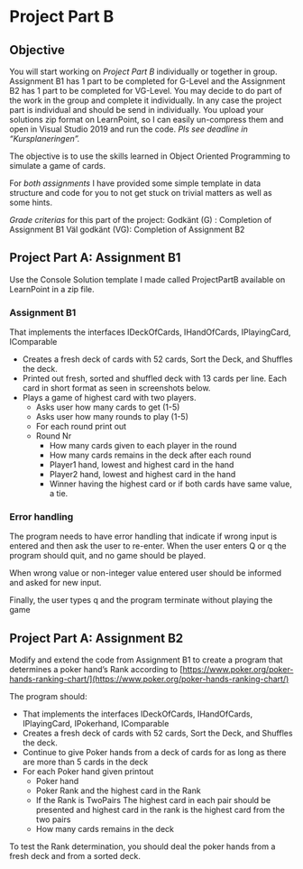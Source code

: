 # Project Part B
## Objective
You will start working on _Project Part B_ individually or together in group. Assignment B1 has
1 part to be completed for G-Level and the Assignment B2 has 1 part to be completed for
VG-Level. You may decide to do part of the work in the group and complete it individually. In
any case the project part is individual and should be send in individually. You upload your
solutions zip format on LearnPoint, so I can easily un-compress them and open in Visual
Studio 2019 and run the code. _Pls see deadline in “Kursplaneringen”._

The objective is to use the skills learned in Object Oriented Programming to simulate a game
of cards.

For _both assignments_ I have provided some simple template in data structure and code for
you to not get stuck on trivial matters as well as some hints.

_Grade criterias_ for this part of the project:
Godkänt (G) : Completion of Assignment B1
Väl godkänt (VG): Completion of Assignment B2

## Project Part A: Assignment B1
Use the Console Solution template I made called ProjectPartB available on LearnPoint in a
zip file.

### Assignment B1
That implements the interfaces IDeckOfCards, IHandOfCards, IPlayingCard,
IComparable<PlayingCard>
- Creates a fresh deck of cards with 52 cards, Sort the Deck, and Shuffles the deck.
- Printed out fresh, sorted and shuffled deck with 13 cards per line. Each card in short
format as seen in screenshots below.
- Plays a game of highest card with two players.
    - Asks user how many cards to get (1-5)
    - Asks user how many rounds to play (1-5)
    - For each round print out
    - Round Nr
        - How many cards given to each player in the round
        - How many cards remains in the deck after each round
        - Player1 hand, lowest and highest card in the hand
        - Player2 hand, lowest and highest card in the hand
        - Winner having the highest card or if both cards have same value, a tie.
        
### Error handling
The program needs to have error handling that indicate if wrong input is entered and then
ask the user to re-enter. When the user enters Q or q the program should quit, and no game
should be played.

When wrong value or non-integer value entered user should be informed and asked for new
input.

Finally, the user types q and the program terminate without playing the game  

## Project Part A: Assignment B2
Modify and extend the code from Assignment B1 to create a program that determines a
poker hand’s Rank according to [https://www.poker.org/poker-hands-ranking-chart/](https://www.poker.org/poker-hands-ranking-chart/)

The program should:
- That implements the interfaces IDeckOfCards, IHandOfCards, IPlayingCard,
IPokerhand, IComparable<PlayingCard>
- Creates a fresh deck of cards with 52 cards, Sort the Deck, and Shuffles the deck.
- Continue to give Poker hands from a deck of cards for as long as there are more than
5 cards in the deck
- For each Poker hand given printout
    - Poker hand
    - Poker Rank and the highest card in the Rank
    - If the Rank is TwoPairs The highest card in each pair should be presented and
highest card in the rank is the highest card from the two pairs
    - How many cards remains in the deck

To test the Rank determination, you should deal the poker hands from a fresh deck and from
a sorted deck.
